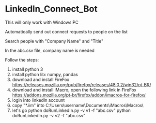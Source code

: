 # LinkedIn_Connect_Bot
This will only work with Windows PC

Automatically send out connect requests to people on the list

Search people with "Company Name" and "Title"

In the abc.csv file, company name is needed

Follow the steps:
1. install python 3
2. install python lib: numpy, pandas
3. download and install FireFox    https://releases.mozilla.org/pub/firefox/releases/48.0.2/win32/pt-BR/
4. download and install iMacro, open the following link in FireFox
   https://addons.mozilla.org/pt-br/firefox/addon/imacros-for-firefox/
5. login into linkedIn account
6. copy "*.iim" into C:\Users\username\Documents\iMacros\Macros\
7. let's go
   python doRunLinkedIn.py -v v1 -f "abc.csv"
   python doRunLinkedIn.py -v v2 -f "abc.csv"
